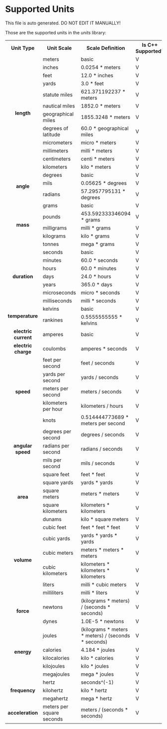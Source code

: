 # Supported Units

This file is auto generated.
DO NOT EDIT IT MANUALLY!


Those are the supported units in the *units* library:

<table>
	<tr>
		<th>
			Unit Type
		</th>
		<th>
			Unit Scale
		</th>
		<th>
			Scale Definition
		</th>
		<th>
			Is C++ Supported?
		</th>
		<th>
			Is Java Supported?
		</th>
	</tr>
	<tr>
		<td rowspan=12 style="text-align:center; vertical-align:middle;font-weight:bold">
			length
		</td>
		<td>meters</td>
		<td>basic</td>
		<td>V</td>
		<td>V</td>
	</tr>
	<tr><td>inches</td>
	<td>0.0254 * meters</td>
	<td>V</td>
	<td>V</td></tr>
	<tr><td>feet</td>
	<td>12.0 * inches</td>
	<td>V</td>
	<td>V</td></tr>
	<tr><td>yards</td>
	<td>3.0 * feet</td>
	<td>V</td>
	<td>V</td></tr>
	<tr><td>statute miles</td>
	<td>621.371192237 * meters</td>
	<td>V</td>
	<td>V</td></tr>
	<tr><td>nautical miles</td>
	<td>1852.0 * meters</td>
	<td>V</td>
	<td>V</td></tr>
	<tr><td>geographical miles</td>
	<td>1855.3248 * meters</td>
	<td>V</td>
	<td>V</td></tr>
	<tr><td>degrees of latitude</td>
	<td>60.0 * geographical miles</td>
	<td>V</td>
	<td>V</td></tr>
	<tr><td>micrometers</td>
	<td>micro * meters</td>
	<td>V</td>
	<td>V</td></tr>
	<tr><td>millimeters</td>
	<td>milli * meters</td>
	<td>V</td>
	<td>V</td></tr>
	<tr><td>centimeters</td>
	<td>centi * meters</td>
	<td>V</td>
	<td>V</td></tr>
	<tr><td>kilometers</td>
	<td>kilo * meters</td>
	<td>V</td>
	<td>V</td></tr>
	<tr>
		<td rowspan=3 style="text-align:center; vertical-align:middle;font-weight:bold">
			angle
		</td>
		<td>degrees</td>
		<td>basic</td>
		<td>V</td>
		<td>V</td>
	</tr>
	<tr><td>mils</td>
	<td>0.05625 * degrees</td>
	<td>V</td>
	<td>V</td></tr>
	<tr><td>radians</td>
	<td>57.2957795131 * degrees</td>
	<td>V</td>
	<td>V</td></tr>
	<tr>
		<td rowspan=5 style="text-align:center; vertical-align:middle;font-weight:bold">
			mass
		</td>
		<td>grams</td>
		<td>basic</td>
		<td>V</td>
		<td>V</td>
	</tr>
	<tr><td>pounds</td>
	<td>453.592333346094 * grams</td>
	<td>V</td>
	<td>V</td></tr>
	<tr><td>milligrams</td>
	<td>milli * grams</td>
	<td>V</td>
	<td>V</td></tr>
	<tr><td>kilograms</td>
	<td>kilo * grams</td>
	<td>V</td>
	<td>V</td></tr>
	<tr><td>tonnes</td>
	<td>mega * grams</td>
	<td>V</td>
	<td>V</td></tr>
	<tr>
		<td rowspan=7 style="text-align:center; vertical-align:middle;font-weight:bold">
			duration
		</td>
		<td>seconds</td>
		<td>basic</td>
		<td>V</td>
		<td>V</td>
	</tr>
	<tr><td>minutes</td>
	<td>60.0 * seconds</td>
	<td>V</td>
	<td>V</td></tr>
	<tr><td>hours</td>
	<td>60.0 * minutes</td>
	<td>V</td>
	<td>V</td></tr>
	<tr><td>days</td>
	<td>24.0 * hours</td>
	<td>V</td>
	<td>V</td></tr>
	<tr><td>years</td>
	<td>365.0 * days</td>
	<td>V</td>
	<td>V</td></tr>
	<tr><td>microseconds</td>
	<td>micro * seconds</td>
	<td>V</td>
	<td>V</td></tr>
	<tr><td>milliseconds</td>
	<td>milli * seconds</td>
	<td>V</td>
	<td>V</td></tr>
	<tr>
		<td rowspan=2 style="text-align:center; vertical-align:middle;font-weight:bold">
			temperature
		</td>
		<td>kelvins</td>
		<td>basic</td>
		<td>V</td>
		<td>V</td>
	</tr>
	<tr><td>rankines</td>
	<td>0.5555555555 * kelvins</td>
	<td>V</td>
	<td>V</td></tr>
	<tr>
		<td rowspan=1 style="text-align:center; vertical-align:middle;font-weight:bold">
			electric current
		</td>
		<td>amperes</td>
		<td>basic</td>
		<td>V</td>
		<td>V</td>
	</tr>
	<tr>
		<td rowspan=1 style="text-align:center; vertical-align:middle;font-weight:bold">
			electric charge
		</td>
		<td>coulombs</td>
		<td>amperes * seconds</td>
		<td>V</td>
		<td>V</td>
	</tr>
	<tr>
		<td rowspan=5 style="text-align:center; vertical-align:middle;font-weight:bold">
			speed
		</td>
		<td>feet per second</td>
		<td>feet / seconds</td>
		<td>V</td>
		<td>V</td>
	</tr>
	<tr><td>yards per second</td>
	<td>yards / seconds</td>
	<td>V</td>
	<td>V</td></tr>
	<tr><td>meters per second</td>
	<td>meters / seconds</td>
	<td>V</td>
	<td>V</td></tr>
	<tr><td>kilometers per hour</td>
	<td>kilometers / hours</td>
	<td>V</td>
	<td>V</td></tr>
	<tr><td>knots</td>
	<td>0.514444773689 * meters per second</td>
	<td>V</td>
	<td>V</td></tr>
	<tr>
		<td rowspan=3 style="text-align:center; vertical-align:middle;font-weight:bold">
			angular speed
		</td>
		<td>degrees per second</td>
		<td>degrees / seconds</td>
		<td>V</td>
		<td>V</td>
	</tr>
	<tr><td>radians per second</td>
	<td>radians / seconds</td>
	<td>V</td>
	<td>V</td></tr>
	<tr><td>mils per second</td>
	<td>mils / seconds</td>
	<td>V</td>
	<td>V</td></tr>
	<tr>
		<td rowspan=5 style="text-align:center; vertical-align:middle;font-weight:bold">
			area
		</td>
		<td>square feet</td>
		<td>feet * feet</td>
		<td>V</td>
		<td>V</td>
	</tr>
	<tr><td>square yards</td>
	<td>yards * yards</td>
	<td>V</td>
	<td>V</td></tr>
	<tr><td>square meters</td>
	<td>meters * meters</td>
	<td>V</td>
	<td>V</td></tr>
	<tr><td>square kilometers</td>
	<td>kilometers * kilometers</td>
	<td>V</td>
	<td>V</td></tr>
	<tr><td>dunams</td>
	<td>kilo * square meters</td>
	<td>V</td>
	<td>V</td></tr>
	<tr>
		<td rowspan=6 style="text-align:center; vertical-align:middle;font-weight:bold">
			volume
		</td>
		<td>cubic feet</td>
		<td>feet * feet * feet</td>
		<td>V</td>
		<td>V</td>
	</tr>
	<tr><td>cubic yards</td>
	<td>yards * yards * yards</td>
	<td>V</td>
	<td>V</td></tr>
	<tr><td>cubic meters</td>
	<td>meters * meters * meters</td>
	<td>V</td>
	<td>V</td></tr>
	<tr><td>cubic kilometers</td>
	<td>kilometers * kilometers * kilometers</td>
	<td>V</td>
	<td>V</td></tr>
	<tr><td>liters</td>
	<td>milli * cubic meters</td>
	<td>V</td>
	<td>V</td></tr>
	<tr><td>milliliters</td>
	<td>milli * liters</td>
	<td>V</td>
	<td>V</td></tr>
	<tr>
		<td rowspan=2 style="text-align:center; vertical-align:middle;font-weight:bold">
			force
		</td>
		<td>newtons</td>
		<td>(kilograms * meters) / (seconds * seconds)</td>
		<td>V</td>
		<td>V</td>
	</tr>
	<tr><td>dynes</td>
	<td>1.0E-5 * newtons</td>
	<td>V</td>
	<td>V</td></tr>
	<tr>
		<td rowspan=5 style="text-align:center; vertical-align:middle;font-weight:bold">
			energy
		</td>
		<td>joules</td>
		<td>(kilograms * meters * meters) / (seconds * seconds)</td>
		<td>V</td>
		<td>V</td>
	</tr>
	<tr><td>calories</td>
	<td>4.184 * joules</td>
	<td>V</td>
	<td>V</td></tr>
	<tr><td>kilocalories</td>
	<td>kilo * calories</td>
	<td>V</td>
	<td>V</td></tr>
	<tr><td>kilojoules</td>
	<td>kilo * joules</td>
	<td>V</td>
	<td>V</td></tr>
	<tr><td>megajoules</td>
	<td>mega * joules</td>
	<td>V</td>
	<td>V</td></tr>
	<tr>
		<td rowspan=3 style="text-align:center; vertical-align:middle;font-weight:bold">
			frequency
		</td>
		<td>hertz</td>
		<td>seconds^(-1)</td>
		<td>V</td>
		<td>V</td>
	</tr>
	<tr><td>kilohertz</td>
	<td>kilo * hertz</td>
	<td>V</td>
	<td>V</td></tr>
	<tr><td>megahertz</td>
	<td>mega * hertz</td>
	<td>V</td>
	<td>V</td></tr>
	<tr>
		<td rowspan=1 style="text-align:center; vertical-align:middle;font-weight:bold">
			acceleration
		</td>
		<td>meters per square seconds</td>
		<td>meters / (seconds * seconds)</td>
		<td>V</td>
		<td>V</td>
	</tr>


</table>